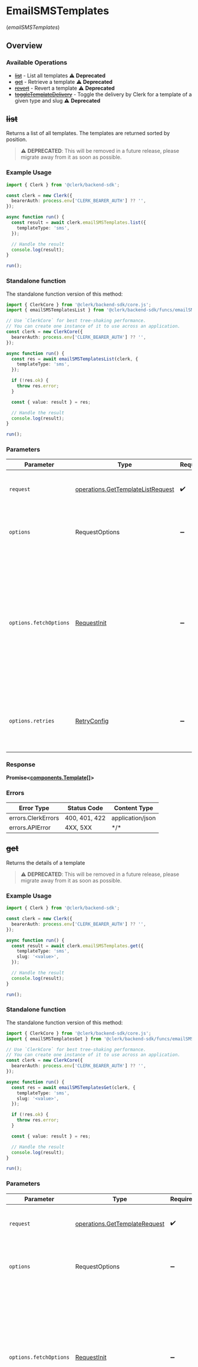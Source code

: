 # EmailSMSTemplates

(_emailSMSTemplates_)

## Overview

### Available Operations

- [~~list~~](#list) - List all templates :warning: **Deprecated**
- [~~get~~](#get) - Retrieve a template :warning: **Deprecated**
- [~~revert~~](#revert) - Revert a template :warning: **Deprecated**
- [~~toggleTemplateDelivery~~](#toggletemplatedelivery) - Toggle the delivery by Clerk for a template of a given type and slug :warning: **Deprecated**

## ~~list~~

Returns a list of all templates.
The templates are returned sorted by position.

> :warning: **DEPRECATED**: This will be removed in a future release, please migrate away from it as soon as possible.

### Example Usage

```typescript
import { Clerk } from '@clerk/backend-sdk';

const clerk = new Clerk({
  bearerAuth: process.env['CLERK_BEARER_AUTH'] ?? '',
});

async function run() {
  const result = await clerk.emailSMSTemplates.list({
    templateType: 'sms',
  });

  // Handle the result
  console.log(result);
}

run();
```

### Standalone function

The standalone function version of this method:

```typescript
import { ClerkCore } from '@clerk/backend-sdk/core.js';
import { emailSMSTemplatesList } from '@clerk/backend-sdk/funcs/emailSMSTemplatesList.js';

// Use `ClerkCore` for best tree-shaking performance.
// You can create one instance of it to use across an application.
const clerk = new ClerkCore({
  bearerAuth: process.env['CLERK_BEARER_AUTH'] ?? '',
});

async function run() {
  const res = await emailSMSTemplatesList(clerk, {
    templateType: 'sms',
  });

  if (!res.ok) {
    throw res.error;
  }

  const { value: result } = res;

  // Handle the result
  console.log(result);
}

run();
```

### Parameters

| Parameter              | Type                                                                                    | Required           | Description                                                                                                                                                                    |
| ---------------------- | --------------------------------------------------------------------------------------- | ------------------ | ------------------------------------------------------------------------------------------------------------------------------------------------------------------------------ |
| `request`              | [operations.GetTemplateListRequest](../../models/operations/gettemplatelistrequest.md)  | :heavy_check_mark: | The request object to use for the request.                                                                                                                                     |
| `options`              | RequestOptions                                                                          | :heavy_minus_sign: | Used to set various options for making HTTP requests.                                                                                                                          |
| `options.fetchOptions` | [RequestInit](https://developer.mozilla.org/en-US/docs/Web/API/Request/Request#options) | :heavy_minus_sign: | Options that are passed to the underlying HTTP request. This can be used to inject extra headers for examples. All `Request` options, except `method` and `body`, are allowed. |
| `options.retries`      | [RetryConfig](../../lib/utils/retryconfig.md)                                           | :heavy_minus_sign: | Enables retrying HTTP requests under certain failure conditions.                                                                                                               |

### Response

**Promise\<[components.Template[]](../../models/.md)\>**

### Errors

| Error Type         | Status Code   | Content Type     |
| ------------------ | ------------- | ---------------- |
| errors.ClerkErrors | 400, 401, 422 | application/json |
| errors.APIError    | 4XX, 5XX      | \*/\*            |

## ~~get~~

Returns the details of a template

> :warning: **DEPRECATED**: This will be removed in a future release, please migrate away from it as soon as possible.

### Example Usage

```typescript
import { Clerk } from '@clerk/backend-sdk';

const clerk = new Clerk({
  bearerAuth: process.env['CLERK_BEARER_AUTH'] ?? '',
});

async function run() {
  const result = await clerk.emailSMSTemplates.get({
    templateType: 'sms',
    slug: '<value>',
  });

  // Handle the result
  console.log(result);
}

run();
```

### Standalone function

The standalone function version of this method:

```typescript
import { ClerkCore } from '@clerk/backend-sdk/core.js';
import { emailSMSTemplatesGet } from '@clerk/backend-sdk/funcs/emailSMSTemplatesGet.js';

// Use `ClerkCore` for best tree-shaking performance.
// You can create one instance of it to use across an application.
const clerk = new ClerkCore({
  bearerAuth: process.env['CLERK_BEARER_AUTH'] ?? '',
});

async function run() {
  const res = await emailSMSTemplatesGet(clerk, {
    templateType: 'sms',
    slug: '<value>',
  });

  if (!res.ok) {
    throw res.error;
  }

  const { value: result } = res;

  // Handle the result
  console.log(result);
}

run();
```

### Parameters

| Parameter              | Type                                                                                    | Required           | Description                                                                                                                                                                    |
| ---------------------- | --------------------------------------------------------------------------------------- | ------------------ | ------------------------------------------------------------------------------------------------------------------------------------------------------------------------------ |
| `request`              | [operations.GetTemplateRequest](../../models/operations/gettemplaterequest.md)          | :heavy_check_mark: | The request object to use for the request.                                                                                                                                     |
| `options`              | RequestOptions                                                                          | :heavy_minus_sign: | Used to set various options for making HTTP requests.                                                                                                                          |
| `options.fetchOptions` | [RequestInit](https://developer.mozilla.org/en-US/docs/Web/API/Request/Request#options) | :heavy_minus_sign: | Options that are passed to the underlying HTTP request. This can be used to inject extra headers for examples. All `Request` options, except `method` and `body`, are allowed. |
| `options.retries`      | [RetryConfig](../../lib/utils/retryconfig.md)                                           | :heavy_minus_sign: | Enables retrying HTTP requests under certain failure conditions.                                                                                                               |

### Response

**Promise\<[components.Template](../../models/components/template.md)\>**

### Errors

| Error Type         | Status Code   | Content Type     |
| ------------------ | ------------- | ---------------- |
| errors.ClerkErrors | 400, 401, 404 | application/json |
| errors.APIError    | 4XX, 5XX      | \*/\*            |

## ~~revert~~

Reverts an updated template to its default state

> :warning: **DEPRECATED**: This will be removed in a future release, please migrate away from it as soon as possible.

### Example Usage

```typescript
import { Clerk } from '@clerk/backend-sdk';

const clerk = new Clerk({
  bearerAuth: process.env['CLERK_BEARER_AUTH'] ?? '',
});

async function run() {
  const result = await clerk.emailSMSTemplates.revert({
    templateType: 'email',
    slug: '<value>',
  });

  // Handle the result
  console.log(result);
}

run();
```

### Standalone function

The standalone function version of this method:

```typescript
import { ClerkCore } from '@clerk/backend-sdk/core.js';
import { emailSMSTemplatesRevert } from '@clerk/backend-sdk/funcs/emailSMSTemplatesRevert.js';

// Use `ClerkCore` for best tree-shaking performance.
// You can create one instance of it to use across an application.
const clerk = new ClerkCore({
  bearerAuth: process.env['CLERK_BEARER_AUTH'] ?? '',
});

async function run() {
  const res = await emailSMSTemplatesRevert(clerk, {
    templateType: 'email',
    slug: '<value>',
  });

  if (!res.ok) {
    throw res.error;
  }

  const { value: result } = res;

  // Handle the result
  console.log(result);
}

run();
```

### Parameters

| Parameter              | Type                                                                                    | Required           | Description                                                                                                                                                                    |
| ---------------------- | --------------------------------------------------------------------------------------- | ------------------ | ------------------------------------------------------------------------------------------------------------------------------------------------------------------------------ |
| `request`              | [operations.RevertTemplateRequest](../../models/operations/reverttemplaterequest.md)    | :heavy_check_mark: | The request object to use for the request.                                                                                                                                     |
| `options`              | RequestOptions                                                                          | :heavy_minus_sign: | Used to set various options for making HTTP requests.                                                                                                                          |
| `options.fetchOptions` | [RequestInit](https://developer.mozilla.org/en-US/docs/Web/API/Request/Request#options) | :heavy_minus_sign: | Options that are passed to the underlying HTTP request. This can be used to inject extra headers for examples. All `Request` options, except `method` and `body`, are allowed. |
| `options.retries`      | [RetryConfig](../../lib/utils/retryconfig.md)                                           | :heavy_minus_sign: | Enables retrying HTTP requests under certain failure conditions.                                                                                                               |

### Response

**Promise\<[components.Template](../../models/components/template.md)\>**

### Errors

| Error Type         | Status Code        | Content Type     |
| ------------------ | ------------------ | ---------------- |
| errors.ClerkErrors | 400, 401, 402, 404 | application/json |
| errors.APIError    | 4XX, 5XX           | \*/\*            |

## ~~toggleTemplateDelivery~~

Toggles the delivery by Clerk for a template of a given type and slug.
If disabled, Clerk will not deliver the resulting email or SMS.
The app developer will need to listen to the `email.created` or `sms.created` webhooks in order to handle delivery themselves.

> :warning: **DEPRECATED**: This will be removed in a future release, please migrate away from it as soon as possible.

### Example Usage

```typescript
import { Clerk } from '@clerk/backend-sdk';

const clerk = new Clerk({
  bearerAuth: process.env['CLERK_BEARER_AUTH'] ?? '',
});

async function run() {
  const result = await clerk.emailSMSTemplates.toggleTemplateDelivery({
    templateType: 'sms',
    slug: '<value>',
  });

  // Handle the result
  console.log(result);
}

run();
```

### Standalone function

The standalone function version of this method:

```typescript
import { ClerkCore } from '@clerk/backend-sdk/core.js';
import { emailSMSTemplatesToggleTemplateDelivery } from '@clerk/backend-sdk/funcs/emailSMSTemplatesToggleTemplateDelivery.js';

// Use `ClerkCore` for best tree-shaking performance.
// You can create one instance of it to use across an application.
const clerk = new ClerkCore({
  bearerAuth: process.env['CLERK_BEARER_AUTH'] ?? '',
});

async function run() {
  const res = await emailSMSTemplatesToggleTemplateDelivery(clerk, {
    templateType: 'sms',
    slug: '<value>',
  });

  if (!res.ok) {
    throw res.error;
  }

  const { value: result } = res;

  // Handle the result
  console.log(result);
}

run();
```

### Parameters

| Parameter              | Type                                                                                                 | Required           | Description                                                                                                                                                                    |
| ---------------------- | ---------------------------------------------------------------------------------------------------- | ------------------ | ------------------------------------------------------------------------------------------------------------------------------------------------------------------------------ |
| `request`              | [operations.ToggleTemplateDeliveryRequest](../../models/operations/toggletemplatedeliveryrequest.md) | :heavy_check_mark: | The request object to use for the request.                                                                                                                                     |
| `options`              | RequestOptions                                                                                       | :heavy_minus_sign: | Used to set various options for making HTTP requests.                                                                                                                          |
| `options.fetchOptions` | [RequestInit](https://developer.mozilla.org/en-US/docs/Web/API/Request/Request#options)              | :heavy_minus_sign: | Options that are passed to the underlying HTTP request. This can be used to inject extra headers for examples. All `Request` options, except `method` and `body`, are allowed. |
| `options.retries`      | [RetryConfig](../../lib/utils/retryconfig.md)                                                        | :heavy_minus_sign: | Enables retrying HTTP requests under certain failure conditions.                                                                                                               |

### Response

**Promise\<[components.Template](../../models/components/template.md)\>**

### Errors

| Error Type         | Status Code   | Content Type     |
| ------------------ | ------------- | ---------------- |
| errors.ClerkErrors | 400, 401, 404 | application/json |
| errors.APIError    | 4XX, 5XX      | \*/\*            |
